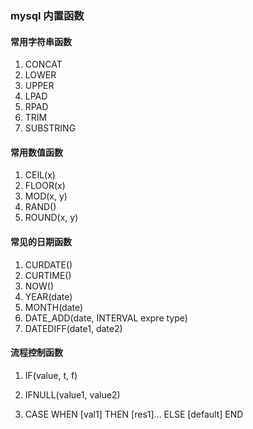 ### mysql 内置函数

#### 常用字符串函数

1. CONCAT
2. LOWER
3. UPPER
4. LPAD
5. RPAD
6. TRIM
7. SUBSTRING

#### 常用数值函数

1. CEIL(x)
2. FLOOR(x)
3. MOD(x, y)
4. RAND()
5. ROUND(x, y)

#### 常见的日期函数

1. CURDATE()
2. CURTIME()
3. NOW()
4. YEAR(date)
5. MONTH(date)
6. DATE_ADD(date, INTERVAL expre type)
7. DATEDIFF(date1, date2)

#### 流程控制函数

<!-- 如果value为true，返回t，否则返回f -->

1. IF(value, t, f)
<!-- 如果value1不为空，返回value1，否则返回value2 -->
2. IFNULL(value1, value2)
<!-- 如果val1为true，返回res1 ...否则返回default默认值 -->
3. CASE WHEN [val1] THEN [res1]... ELSE [default] END
